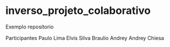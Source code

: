 # inverso_projeto_colaborativo
Exemplo reposítorio

Participantes
Paulo Lima 
Elvis Silva
Braulio Andrey
Andrey Chiesa
